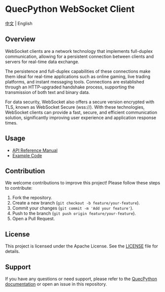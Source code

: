 # QuecPython WebSocket Client

[中文](https://github.com/QuecPython/uwebsocket/blob/main/README_ZH.md) | English

## Overview

WebSocket clients are a network technology that implements full-duplex communication, allowing for a persistent connection between clients and servers for real-time data exchange.

The persistence and full-duplex capabilities of these connections make them ideal for real-time applications such as online gaming, live trading platforms, and instant messaging tools. Connections are established through an HTTP-upgraded handshake process, supporting the transmission of both text and binary data.

For data security, WebSocket also offers a secure version encrypted with TLS, known as WebSocket Secure (wss://). With these technologies, WebSocket clients can provide a fast, secure, and efficient communication solution, significantly improving user experience and application response times.

## Usage

- [API Reference Manual](https://python.quectel.com/doc/API_reference/en/networklib/uwebsocket.html)
- [Example Code](./code/demo.py)

## Contribution

We welcome contributions to improve this project! Please follow these steps to contribute:

1. Fork the repository.
2. Create a new branch (`git checkout -b feature/your-feature`).
3. Commit your changes (`git commit -m 'Add your feature'`).
4. Push to the branch (`git push origin feature/your-feature`).
5. Open a Pull Request.

## License

This project is licensed under the Apache License. See the [LICENSE](LICENSE) file for details.

## Support

If you have any questions or need support, please refer to the [QuecPython documentation](https://python.quectel.com/doc/en) or open an issue in this repository.

